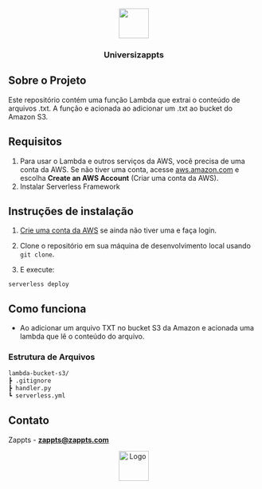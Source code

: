 <br />
<p align="center">
  <a href="https://www.zappts.com.br/">
    <img src="https://uploads-ssl.webflow.com/60d39ec767d1cd6ee3eb6f5e/6122c24c585295aac26de440_zappts-logo.svg" height="60">
  </a>

  <h3 align="center">Universizappts</h3>
</p>

## Sobre o Projeto

Este repositório contém uma função Lambda que extrai o conteúdo de arquivos .txt. A função e acionada ao adicionar um .txt ao bucket do Amazon S3.

## Requisitos

1. Para usar o Lambda e outros serviços da AWS, você precisa de uma conta da AWS. Se não tiver uma conta, acesse  [aws.amazon.com](http://aws.amazon.com/)  e escolha  **Create an AWS Account**  (Criar uma conta da AWS).
2.  Instalar Serverless Framework

## Instruções de instalação

1. [Crie uma conta da AWS](https://portal.aws.amazon.com/gp/aws/developer/registration/index.html) se ainda não tiver uma e faça login.

1. Clone o repositório em sua máquina de desenvolvimento local usando `git clone`.

1. E execute:
```
serverless deploy
```

## Como funciona

* Ao adicionar um arquivo TXT no bucket S3 da Amazon e acionada uma lambda que lê o conteúdo do arquivo.

### Estrutura de Arquivos
```bash
lambda-bucket-s3/  
┣ .gitignore  
┣ handler.py  
┗ serverless.yml
```
## Contato

Zappts - **zappts@zappts.com**
<br />
<p align="center">
  <a href="https://www.zappts.com.br/">
 <img src="https://uploads-ssl.webflow.com/60d39ec767d1cd6ee3eb6f5e/6122c24c585295aac26de440_zappts-logo.svg" height="60" alt="Logo">
  </a>
